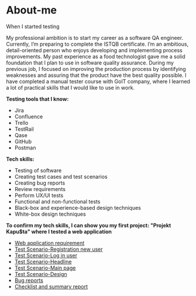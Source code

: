 # About-me
When I started testing

My professional ambition is to start my career as a software QA engineer. Currently, I’m preparing to complete the ISTQB certificate. 
I’m an ambitious, detail-oriented person who enjoys developing and implementing process improvements. 
My past experience as a food technologist gave me a solid foundation that I plan to use in software quality assurance. During my previous job, I focused on improving the production process by identifying weaknesses and assuring that the product have the best quality possible.
I have completed a manual tester course with GoIT company, where I learned a lot of practical skills that I would like to use in work.

**Testing tools that I know:**
* Jira
* Confluence
* Trello
* TestRail
* Qase
* GitHub
* Postman

**Tech skills:**
* Testing of software
* Creating test cases and test scenarios
* Creating bug reports
* Review requirements
* Perform UX/UI tests
* Functional and non-functional tests
* Black-box and experience-based design techniques
* White-box design techniques

**To confirm my tech skills, I can show you my first project: "Projekt Kapu$ta" where I tested a web application** 

* [Web application requirement](https://drive.google.com/drive/u/2/folders/10hBVbfFtMs44ozpZ9Jxi66MFjRieNVxD)
* [Test Scenario-Registration new user](https://docs.google.com/spreadsheets/d/1lBK2YZ-jjwuk9Ru4Nl4pNd1wSnkc0W5JZ_F24gv4a1k/edit#gid=0)
* [Test Scenario-Log in user](https://docs.google.com/spreadsheets/d/1wE2XAHIHvD5GYcoLRMQdBRdxQPTKxa7w5iFJ2QY2JNw/edit#gid=0)
* [Test Scenario-Headline](https://docs.google.com/spreadsheets/d/1OBV52ohUfMtasSn8RAI1Lk_EZjv9nmz5BKIKfCjcOX8/edit#gid=0)
* [Test Scenario-Main page](https://docs.google.com/spreadsheets/d/1HtWkgJUuWRXNrAmGMxKBXZEOP68UyumqRHLzq3LAbqY/edit#gid=2019073586)
* [Test Scenario-Design](https://docs.google.com/spreadsheets/d/1jlYUWkRlpfcTR69CBt_KxOij_g8hQ2Y0z6LrRjxDhaI/edit#gid=0)
* [Bug reports](https://docs.google.com/spreadsheets/d/1yoPpbTYIVDkniEO_0kQeIJ_psyabe2UDAYBHFj8-iRc/edit#gid=0)
* [Checklist and summary report](https://docs.google.com/spreadsheets/d/1N8uYsIS4UvZ0mnIS0G_w_fFXGIcklInr1KLt4BTBFMk/edit#gid=0)




